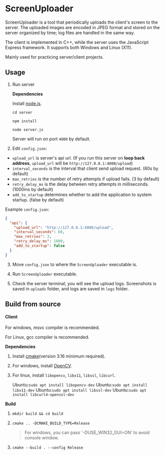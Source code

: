 # ScreenUploader

ScreenUploader is a tool that periodically uploads the client's screen to the server. The uploaded images are encoded in JPEG format and stored on the server organized by time; log files are handled in the same way.

The client is implemented in C++, while the server uses the JavaScript Express framework. It supports both Windows and Linux (X11).

Mainly used for practicing server/client projects.



## Usage

1. Run server

   **Dependencies**

   Install [node.js](https://nodejs.org/).

   `cd server`

   `npm install`

   `node server.js`

   Server will run on port `4000` by default.

2. Edit `config.json`:

- `upload_url` is server's api url. (If you run this server on **loop back address**, `upload_url` will be `http://127.0.0.1:4000/upload`)
- `interval_seconds` is the interval that client send upload request. (60s by default)
- `max_retries` is the number of retry attempts if upload fails. (3 by default)
- `retry_delay_ms` is the delay between retry attempts in milliseconds. (1000ms by default)
- `add_to_startup` determines whether to add the application to system startup. (false by default)

Example `config.json`:
```json
{
  "api": {
    "upload_url": "http://127.0.0.1:4000/upload",
    "interval_seconds": 60,
    "max_retries": 3,
    "retry_delay_ms": 1000,
    "add_to_startup": false
  }
}
```

3. Move `config.json` to where the `ScreenUploader` executable is.

4. Run `ScreenUploader` executable.

5. Check the server terminal, you will see the upload logs.
   Screenshots is saved in `uploads` folder, and logs are saved in `logs` folder.



## Build from source

#### Client

For windows, msvc compiler is recommended.

For Linux, gcc compiler is recommended.

**Dependencies**

1. Install [cmake](https://cmake.org/download/)(version 3.16 minimum required).

2. For windows, install [OpenCV](https://opencv.org/releases/).

3. For linux, install `libopencv`, `libx11`, `libssl`, `libcurl`.

   Ubuntu:`sudo apt install libopencv-dev`
   Ubuntu:`sudo apt install libx11-dev`
   Ubuntu:`sudo apt install libssl-dev`
   Ubuntu:`sudo apt install libcurl4-openssl-dev`

**Build**

1. `mkdir build && cd build`

2. `cmake .. -DCMAKE_BUILD_TYPE=Release`
   > For windows, you can pass '-DUSE_WIN32_GUI=ON' to avoid console window.

3. `cmake --build . --config Release`